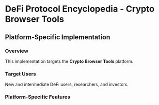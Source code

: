 # DeFi Protocol Encyclopedia - Crypto Browser Tools

## Platform-Specific Implementation

### Overview
This implementation targets the **Crypto Browser Tools** platform.

### Target Users
New and intermediate DeFi users, researchers, and investors.

### Platform-Specific Features
